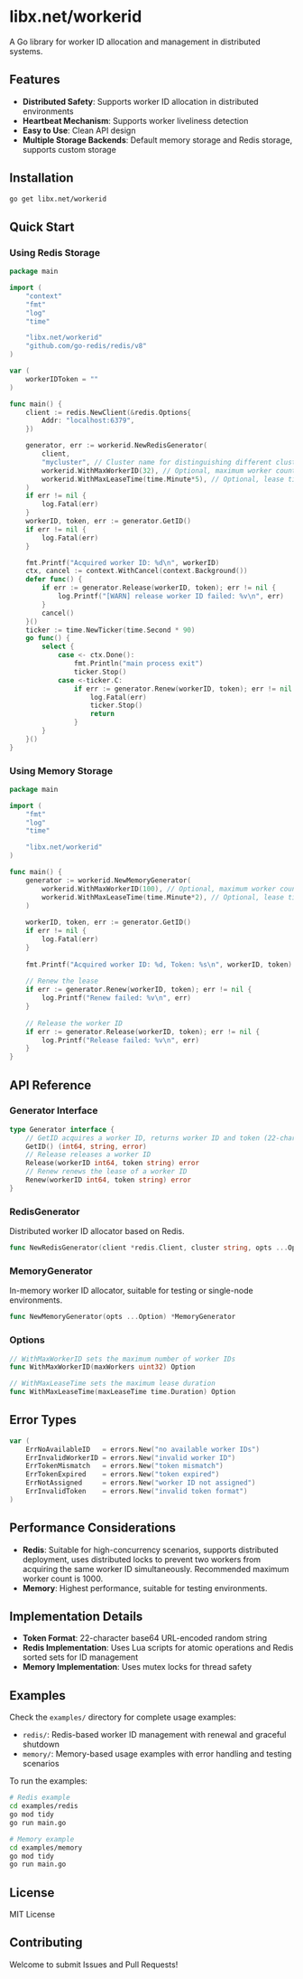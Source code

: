 # libx.net/workerid

A Go library for worker ID allocation and management in distributed systems.

## Features

- **Distributed Safety**: Supports worker ID allocation in distributed environments
- **Heartbeat Mechanism**: Supports worker liveliness detection
- **Easy to Use**: Clean API design
- **Multiple Storage Backends**: Default memory storage and Redis storage, supports custom storage

## Installation

```bash
go get libx.net/workerid
```

## Quick Start

### Using Redis Storage

```go
package main

import (
    "context"
    "fmt"
    "log"
    "time"

    "libx.net/workerid"
    "github.com/go-redis/redis/v8"
)

var (
    workerIDToken = ""
)

func main() {
    client := redis.NewClient(&redis.Options{
        Addr: "localhost:6379",
    })

    generator, err := workerid.NewRedisGenerator(
        client,
        "mycluster", // Cluster name for distinguishing different clusters
        workerid.WithMaxWorkerID(32), // Optional, maximum worker count, default 1000
        workerid.WithMaxLeaseTime(time.Minute*5), // Optional, lease time, default 5 minutes
    )
    if err != nil {
        log.Fatal(err)
    }
    workerID, token, err := generator.GetID()
    if err != nil {
        log.Fatal(err)
    }

    fmt.Printf("Acquired worker ID: %d\n", workerID)
    ctx, cancel := context.WithCancel(context.Background())
    defer func() {
        if err := generator.Release(workerID, token); err != nil {
            log.Printf("[WARN] release worker ID failed: %v\n", err)
        }
        cancel()
    }()
    ticker := time.NewTicker(time.Second * 90)
    go func() {
        select {
            case <- ctx.Done():
                fmt.Println("main process exit")
                ticker.Stop()
            case <-ticker.C:
                if err := generator.Renew(workerID, token); err != nil {
                    log.Fatal(err)
                    ticker.Stop()
                    return
                }
        }
    }()
}
```

### Using Memory Storage

```go
package main

import (
    "fmt"
    "log"
    "time"

    "libx.net/workerid"
)

func main() {
    generator := workerid.NewMemoryGenerator(
        workerid.WithMaxWorkerID(100), // Optional, maximum worker count, default 1000
        workerid.WithMaxLeaseTime(time.Minute*2), // Optional, lease time, default 5 minutes
    )
    
    workerID, token, err := generator.GetID()
    if err != nil {
        log.Fatal(err)
    }
    
    fmt.Printf("Acquired worker ID: %d, Token: %s\n", workerID, token)
    
    // Renew the lease
    if err := generator.Renew(workerID, token); err != nil {
        log.Printf("Renew failed: %v\n", err)
    }
    
    // Release the worker ID
    if err := generator.Release(workerID, token); err != nil {
        log.Printf("Release failed: %v\n", err)
    }
}
```

## API Reference

### Generator Interface

```go
type Generator interface {
    // GetID acquires a worker ID, returns worker ID and token (22-character string)
    GetID() (int64, string, error)
    // Release releases a worker ID
    Release(workerID int64, token string) error
    // Renew renews the lease of a worker ID
    Renew(workerID int64, token string) error
}
```

### RedisGenerator

Distributed worker ID allocator based on Redis.

```go
func NewRedisGenerator(client *redis.Client, cluster string, opts ...Option) (*RedisGenerator, error)
```

### MemoryGenerator

In-memory worker ID allocator, suitable for testing or single-node environments.

```go
func NewMemoryGenerator(opts ...Option) *MemoryGenerator
```

### Options

```go
// WithMaxWorkerID sets the maximum number of worker IDs
func WithMaxWorkerID(maxWorkers uint32) Option

// WithMaxLeaseTime sets the maximum lease duration
func WithMaxLeaseTime(maxLeaseTime time.Duration) Option
```

## Error Types

```go
var (
    ErrNoAvailableID   = errors.New("no available worker IDs")
    ErrInvalidWorkerID = errors.New("invalid worker ID")
    ErrTokenMismatch   = errors.New("token mismatch")
    ErrTokenExpired    = errors.New("token expired")
    ErrNotAssigned     = errors.New("worker ID not assigned")
    ErrInvalidToken    = errors.New("invalid token format")
)
```

## Performance Considerations

- **Redis**: Suitable for high-concurrency scenarios, supports distributed deployment, uses distributed locks to prevent two workers from acquiring the same worker ID simultaneously. Recommended maximum worker count is 1000.
- **Memory**: Highest performance, suitable for testing environments.

## Implementation Details

- **Token Format**: 22-character base64 URL-encoded random string
- **Redis Implementation**: Uses Lua scripts for atomic operations and Redis sorted sets for ID management
- **Memory Implementation**: Uses mutex locks for thread safety

## Examples

Check the `examples/` directory for complete usage examples:

- `redis/`: Redis-based worker ID management with renewal and graceful shutdown
- `memory/`: Memory-based usage examples with error handling and testing scenarios

To run the examples:
```bash
# Redis example
cd examples/redis
go mod tidy
go run main.go

# Memory example  
cd examples/memory
go mod tidy
go run main.go
```

## License

MIT License

## Contributing

Welcome to submit Issues and Pull Requests!